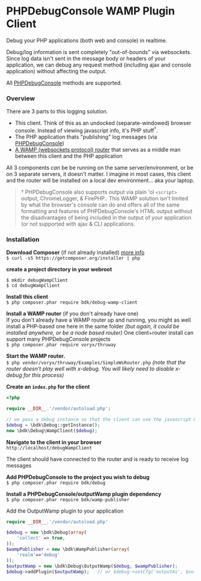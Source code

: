 PHPDebugConsole WAMP Plugin Client
===============

Debug your PHP applications (both web and console) in realtime.

Debug/log information is sent completely "out-of-bounds" via websockets.  Since log data isn't sent in the message body or headers of your application, we can debug any request method (including ajax and console application) without affecting the output.

All [PHPDebugConsole](https://github.com/bkdotcom/PHPDebugConsole) methods are supported.


### Overview
There are 3 parts to this logging solution.

 * This client.  Think of this as an undocked (separate-windowed) browser console.  Instead of viewing javascript info, it's PHP stuff<sup>†</sup>.
 * The PHP application thats "publishing" log messages (via [PHPDebugConsole](https://github.com/bkdotcom/PHPDebugConsole))
 * [A WAMP (websockets protocol) router](http://wamp-proto.org/implementations/#routers) that serves as a middle man between this client and the PHP application

All 3 components *can* be be running on the same server/environment, or be on 3 separate servers, it doesn't matter.  I imagine in most cases, this client and the router will be installed on a local dev environment... aka your laptop.

> † PHPDebugConsole also supports output via plain 'ol `<script>` output, ChromeLogger, & FirePHP..  This WAMP solution isn't limited by what the browser's console can do and offers all of the same formatting and features of PHPDebugConsole's HTML output without the disadvantages of being included in the output of your application (or not supported with ajax & CLI applications.


### Installation

**Download Composer** (if not already installed) [more info](https://getcomposer.org/doc/00-intro.md#downloading-the-composer-executable)  
`$ curl -sS https://getcomposer.org/installer | php`

**create a project directory in your webroot**

    $ mkdir debugWampClient
    $ cd debugWampClient

**Install this client**  
`$ php composer.phar require bdk/debug-wamp-client`

**Install a WAMP router** (if you don't already have one)  
If you don't already have a WAMP router up and running, you might as well install a PHP-based one here in the same folder *(but again, it could be installed anywhere, or be a node based router)*
One client+router install can support many PHPDebugConsole projects  
`$ php composer.phar require voryx/thruway`

**Start the WAMP router.**  
`$ php vendor/voryx/thruway/Examples/SimpleWsRouter.php`
*(note that the router doesn't play well with x-debug.  You will likely need to disable x-debug for this process)*

**Create an `index.php` for the client**

```php
<?php

require __DIR__.'/vendor/autoload.php';

// we pass a debug instance so that the client can use the javascript & css it provides
$debug = \bdk\Debug::getInstance();
new \bdk\Debug\WampClient($debug);
```

**Navigate to the client in your browser**  
`http://localhost/debugWampClient`

The client should have connected to the router and is ready to receive log messages

**Add PHPDebugConsole to the project you wish to debug**  
`$ php composer.phar require bdk/debug`

**Install a PHPDebugConsole/outputWamp plugin dependency**  
`$ php composer.phar require bdk/wamp-publisher`

Add the OutputWamp plugin to your application
```php
require __DIR__.'/vendor/autoload.php'

$debug = new \bdk\Debug(array(
    'collect' => true,
));
$wampPublisher = new \bdk\WampPublisher(array(
    'realm'=>'debug'
));
$outputWamp = new \bdk\Debug\OutputWamp($debug, $wampPublisher);
$debug->addPlugin($outputWamp);   // or $debug->setCfg('outputAs', $outputWamp);  to prevent the default in-page html output
```
